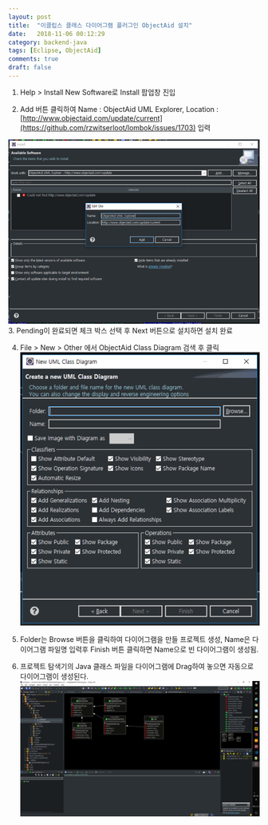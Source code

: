 ```yaml
---
layout: post
title:  "이클립스 클래스 다이어그램 플러그인 ObjectAid 설치"
date:   2018-11-06 00:12:29
category: backend-java
tags: [Eclipse, ObjectAid]
comments: true
draft: false
---
```

1. Help > Install New Software로 Install 팝업창 진입

2. Add 버튼 클릭하여 Name : ObjectAid UML Explorer, Location :  [http://www.objectaid.com/update/current](https://github.com/rzwitserloot/lombok/issues/1703) 입력
<!--more-->
![Image1](./images/2018-11-06-install-object-aid-plugin/1.png)
3. Pending이 완료되면 체크 박스 선택 후 Next 버튼으로 설치하면 설치 완료

4. File > New > Other 에서 ObjectAid Class Diagram 검색 후 클릭
![Image1](./images/2018-11-06-install-object-aid-plugin/2.png)
5. Folder는 Browse 버튼을 클릭하여 다이어그램을 만들 프로젝트 생성, Name은 다이어그램 파일명 입력후 Finish 버튼 클릭하면 Name으로 빈 다이어그램이 생성됨.

6. 프로젝트 탐색기의 Java 클래스 파일을 다이어그램에 Drag하여 놓으면 자동으로 다이어그램이 생성된다.
![Image1](./images/2018-11-06-install-object-aid-plugin/3.png)
